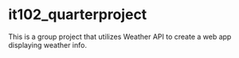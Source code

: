 # it102_quarterproject
This is a group project that utilizes Weather API to create a web app displaying weather info.
